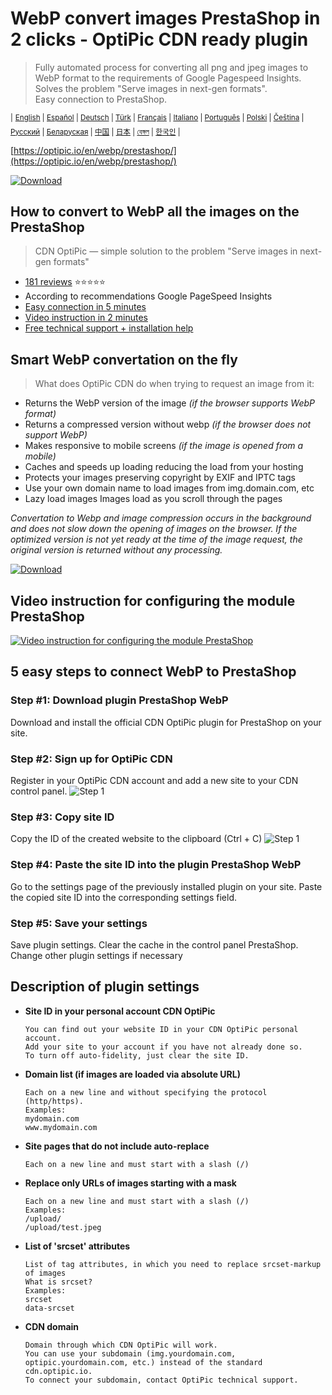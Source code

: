 # WebP convert images PrestaShop in 2 clicks - OptiPic CDN ready plugin

> Fully automated process for converting all png and jpeg images to WebP format to the requirements of Google Pagespeed Insights.  
> Solves the problem "Serve images in next-gen formats".  
> Easy connection to PrestaShop. 

<sup>|</sup>
<sup>[English](https://optipic.io/en/webp/prestashop/) | </sup>
<sup>[Español](https://optipic.io/es/webp/prestashop/) | </sup>
<sup>[Deutsch](https://optipic.io/de/webp/prestashop/) | </sup>
<sup>[Türk](https://optipic.io/tr/webp/prestashop/) | </sup>
<sup>[Français](https://optipic.io/fr/webp/prestashop/) | </sup>
<sup>[Italiano](https://optipic.io/it/webp/prestashop/) | </sup>
<sup>[Português](https://optipic.io/pt/webp/prestashop/) | </sup>
<sup>[Polski](https://optipic.io/pl/webp/prestashop/) | </sup>
<sup>[Čeština](https://optipic.io/cz/webp/prestashop/) | </sup>
<sup>[Русский](https://optipic.io/ru/webp/prestashop/) | </sup>
<sup>[Беларуская](https://optipic.io/by/webp/prestashop/) | </sup>
<sup>[中国](https://optipic.io/cn/webp/prestashop/) | </sup>
<sup>[日本](https://optipic.io/jp/webp/prestashop/) | </sup>
<sup>[বেঙ্গল](https://optipic.io/bn/webp/prestashop/) | </sup>
<sup>[한국인](https://optipic.io/ko/webp/prestashop/) | </sup>

[https://optipic.io/en/webp/prestashop/](https://optipic.io/en/webp/prestashop/)

[![Download](https://optipic.io/images/download-button.png)](https://github.com/optipic-io/optipic-prestashop/releases/download/v1.29.1/optipic-prestashop-v1.29.1.zip)

## How to convert to WebP all the images on the PrestaShop 
> CDN OptiPic — simple solution to the problem "Serve images in next-gen formats"

- [181 reviews](https://optipic.io/en/cdn/reviews/) ⭐⭐⭐⭐⭐
- According to recommendations Google PageSpeed Insights
- [Easy connection in 5 minutes](https://www.youtube.com/watch?v=a0UHWb9mjnQ)
- [Video instruction in 2 minutes](https://www.youtube.com/watch?v=a0UHWb9mjnQ)
- [Free technical support + installation help](https://optipic.io/get-free-help/?cdn=1)

## Smart WebP convertation on the fly
> What does OptiPic CDN do when trying to request an image from it:

- Returns the WebP version of the image *(if the browser supports WebP format)*
- Returns a compressed version without webp *(if the browser does not support WebP)*
- Makes responsive to mobile screens *(if the image is opened from a mobile)*
- Caches and speeds up loading reducing the load from your hosting
- Protects your images preserving copyright by EXIF and IPTC tags
- Use your own domain name to load images from img.domain.com, etc
- Lazy load images Images load as you scroll through the pages

*Convertation to Webp and image compression occurs in the background and does not slow down the opening of images on the browser.
If the optimized version is not yet ready at the time of the image request, the original version is returned without any processing.*

[![Download](https://optipic.io/images/download-button.png)](https://github.com/optipic-io/optipic-prestashop/releases/download/v1.29.1/optipic-prestashop-v1.29.1.zip)

## Video instruction for configuring the module PrestaShop
[![Video instruction for configuring the module PrestaShop](https://img.youtube.com/vi/a0UHWb9mjnQ/0.jpg)](https://www.youtube.com/watch?v=a0UHWb9mjnQ)

## 5 easy steps to connect WebP to PrestaShop

### Step #1: Download plugin PrestaShop WebP
Download and install the official CDN OptiPic plugin for PrestaShop on your site.

### Step #2: Sign up for OptiPic CDN
Register in your OptiPic CDN account and add a new site to your CDN control panel.
![Step 1](https://optipic.io/img/cdn/install-instruction/en/step-2.png)

### Step #3: Copy site ID
Copy the ID of the created website to the clipboard (Ctrl + C)
![Step 1](https://optipic.io/img/cdn/install-instruction/en/step-3.png)

### Step #4: Paste the site ID into the plugin PrestaShop WebP
Go to the settings page of the previously installed plugin on your site.
Paste the copied site ID into the corresponding settings field.

### Step #5: Save your settings
Save plugin settings. Clear the cache in the control panel PrestaShop.
Change other plugin settings if necessary

## Description of plugin settings

- **Site ID in your personal account CDN OptiPic**
  ```
  You can find out your website ID in your CDN OptiPic personal account. 
  Add your site to your account if you have not already done so. 
  To turn off auto-fidelity, just clear the site ID.
  ```

* **Domain list (if images are loaded via absolute URL)**
  ```
  Each on a new line and without specifying the protocol (http/https).
  Examples:
  mydomain.com
  www.mydomain.com
  ```

* **Site pages that do not include auto-replace**
  ```
  Each on a new line and must start with a slash (/)
  ```

* **Replace only URLs of images starting with a mask**
  ```
  Each on a new line and must start with a slash (/)
  Examples:
  /upload/
  /upload/test.jpeg
  ```

* **List of 'srcset' attributes**
  ```
  List of tag attributes, in which you need to replace srcset-markup of images
  What is srcset? 
  Examples: 
  srcset 
  data-srcset 
  ```

* **CDN domain**
  ```
  Domain through which CDN OptiPic will work. 
  You can use your subdomain (img.yourdomain.com, optipic.yourdomain.com, etc.) instead of the standard cdn.optipic.io. 
  To connect your subdomain, contact OptiPic technical support.
  ```
